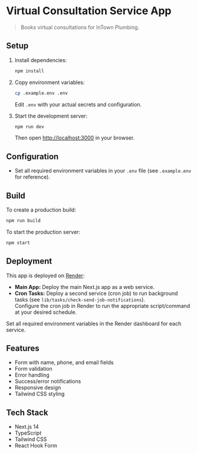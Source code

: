 # Virtual Consultation Service App

> Books virtual consultations for InTown Plumbing.

## Setup

1. Install dependencies:

   ```bash
   npm install
   ```

2. Copy environment variables:

   ```bash
   cp .example.env .env
   ```

   Edit `.env` with your actual secrets and configuration.

3. Start the development server:

   ```bash
   npm run dev
   ```

   Then open [http://localhost:3000](http://localhost:3000) in your browser.

## Configuration

- Set all required environment variables in your `.env` file (see `.example.env` for reference).

## Build

To create a production build:

```bash
npm run build
```

To start the production server:

```bash
npm start
```

## Deployment

This app is deployed on [Render](https://render.com):

- **Main App:** Deploy the main Next.js app as a web service.
- **Cron Tasks:** Deploy a second service (cron job) to run background tasks (see `lib/tasks/check-send-job-notifications`).  
  Configure the cron job in Render to run the appropriate script/command at your desired schedule.

Set all required environment variables in the Render dashboard for each service.

## Features

- Form with name, phone, and email fields
- Form validation
- Error handling
- Success/error notifications
- Responsive design
- Tailwind CSS styling

## Tech Stack

- Next.js 14
- TypeScript
- Tailwind CSS
- React Hook Form
